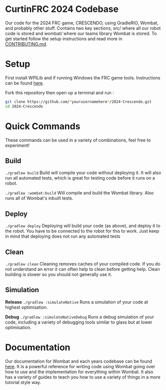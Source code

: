 CurtinFRC 2024 Codebase
===
Our code for the 2024 FRC game, CRESCENDO, using GradleRIO, Wombat, and probably other stuff. Contains two key sections, src/ where all our robot code is stored and wombat/ where our teams library Wombat is stored. To get started follow the setup instructions and read more in [CONTRIBUTING.md](./CONTRIBUTING.md).

Setup
===
First install WPILib and if running Windows the FRC game tools. Instructions can be found [here](https://docs.wpilib.org/en/stable/docs/zero-to-robot/step-2/index.html).

Fork this repository then open up a terminal and run :
```bash
git clone https://github.com/*yourusernamehere*/2024-Crescendo.git
cd 2024-Crescendo
```

Quick Commands
===
These commands can be used in a variety of combinations, feel free to experiment!

Build
---
`./gradlew build`
Build will compile your code without deploying it. It will also run all automated tests, which is great for testing code before it runs on a robot.

`./gradlew :wombat:build`
Will compile and build the Wombat library. Also runs all of Wombat's inbuilt tests.

Deploy
---
`./gradlew deploy`
Deploying will build your code (as above), and deploy it to the robot. You have to be connected to the robot for this to work. Just keep in mind that deploying does not run any automated tests

Clean
---
`./gradlew clean`
Cleaning removes caches of your compiled code. If you do not understand an error it can often help to clean before getting help. Clean building is slower so you should not generally use it.

Simulation
----------
**Release**
`./gradlew :simulateNative`
Runs a simulation of your code at highest optimisation.

**Debug**
`./gradlew :simulateNativeDebug`
Runs a debug simulation of your code, including a variety of debugging tools similar to glass but at lower optimisation.

Documentation
=============
Our documentation for Wombat and each years codebase can be found [here](https://4788-docs.vercel.app/). It is a powerful reference for writing code using Wombat going over how to use and the implementation for everything within Wombat. It also has a variety of guides to teach you how to use a variety of things in a more tutorial style way.
